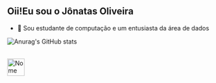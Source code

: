 ## Oii!Eu sou o Jônatas Oliveira 

- 🌱 Sou estudante de computação e um entusiasta da área de dados

![Anurag's GitHub stats](https://github-readme-stats.vercel.app/api?username=Jonatas-G-Oliveira&show_icons=true&theme=dracula)

<div style = "display: inline_block"><br>
  <img align="center" alt="Nome" heigh = "30" width="40" src="https://github.com/Jonatas-G-Oliveira/main/INTEGRANTES.png"
</div>
